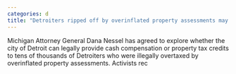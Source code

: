 ```yaml
---
categories: d
title: "Detroiters ripped off by overinflated property assessments may see relief"
---
```


      
      

      
         
  Michigan Attorney General Dana Nessel has agreed to explore whether the city of Detroit can legally provide cash compensation or property tax credits to tens of thousands of Detroiters who were illegally overtaxed by overinflated property assessments. Activists rec